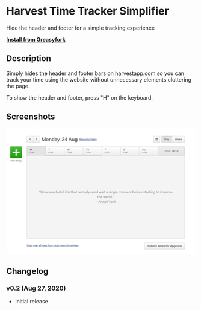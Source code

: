 # Harvest Time Tracker Simplifier

Hide the header and footer for a simple tracking experience

**[Install from Greasyfork](https://greasyfork.org/en/scripts/410006-harvest-time-tracker-simplifier)**

## Description

Simply hides the header and footer bars on harvestapp.com so you can track your time using the website without unnecessary elements cluttering the page.

To show the header and footer, press "H" on the keyboard.

## Screenshots

![A screenshot of the Harvest website with the header and footer hidden](./screenshot_1.jpg)

## Changelog

### v0.2 (Aug 27, 2020)

- Initial release
